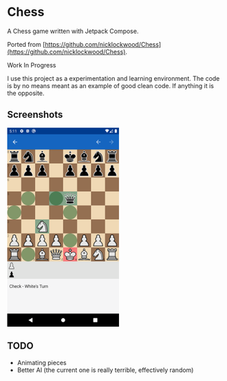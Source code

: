 # Chess
A Chess game written with Jetpack Compose.

Ported from [https://github.com/nicklockwood/Chess](https://github.com/nicklockwood/Chess).

Work In Progress

I use this project as a experimentation and learning environment. The code is by no means meant as an example of good clean code.
If anything it is the opposite.

## Screenshots

<img src="/screenshots/shot1.png" width="260">

## TODO
- Animating pieces
- Better AI (the current one is really terrible, effectively random)

